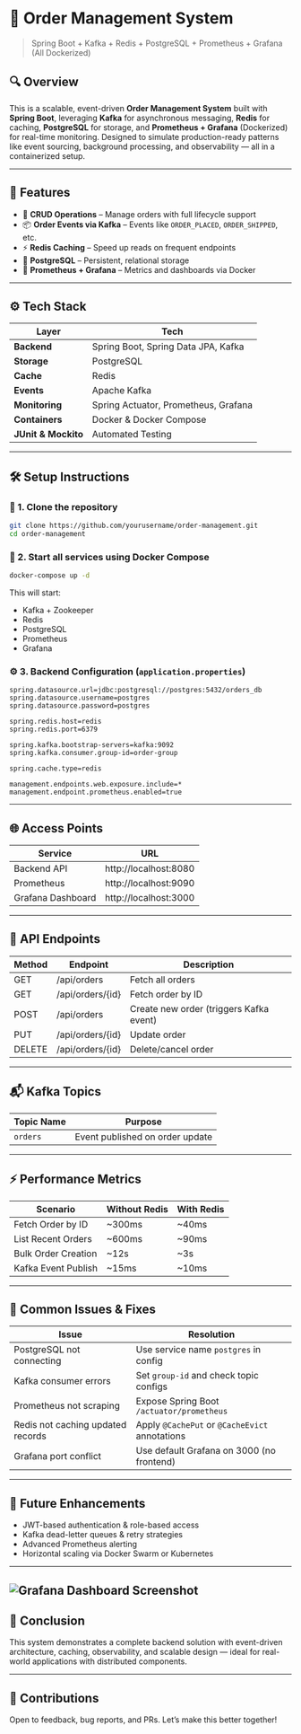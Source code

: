 # 🧾 Order Management System  
> Spring Boot + Kafka + Redis + PostgreSQL + Prometheus + Grafana (All Dockerized)

## 🔍 Overview  
This is a scalable, event-driven **Order Management System** built with **Spring Boot**, leveraging **Kafka** for asynchronous messaging, **Redis** for caching, **PostgreSQL** for storage, and **Prometheus + Grafana** (Dockerized) for real-time monitoring. Designed to simulate production-ready patterns like event sourcing, background processing, and observability — all in a containerized setup.

---

## 🚀 Features

- 🧾 **CRUD Operations** – Manage orders with full lifecycle support
- 📦 **Order Events via Kafka** – Events like `ORDER_PLACED`, `ORDER_SHIPPED`, etc.
- ⚡ **Redis Caching** – Speed up reads on frequent endpoints
- 💾 **PostgreSQL** – Persistent, relational storage
- 📡 **Prometheus + Grafana** – Metrics and dashboards via Docker

---

## ⚙️ Tech Stack

| Layer        | Tech                                |
|--------------|-------------------------------------|
| **Backend**  | Spring Boot, Spring Data JPA, Kafka |
| **Storage**  | PostgreSQL                          |
| **Cache**    | Redis                               |
| **Events**   | Apache Kafka                        |
| **Monitoring** | Spring Actuator, Prometheus, Grafana |
| **Containers** | Docker & Docker Compose           |
| **JUnit & Mockito** | Automated Testing           |

---

## 🛠️ Setup Instructions

### 🔁 1. Clone the repository

```bash
git clone https://github.com/yourusername/order-management.git
cd order-management
```

### 🐳 2. Start all services using Docker Compose

```bash
docker-compose up -d
```

This will start:
- Kafka + Zookeeper
- Redis
- PostgreSQL
- Prometheus
- Grafana

### ⚙️ 3. Backend Configuration (`application.properties`)

```properties
spring.datasource.url=jdbc:postgresql://postgres:5432/orders_db
spring.datasource.username=postgres
spring.datasource.password=postgres

spring.redis.host=redis
spring.redis.port=6379

spring.kafka.bootstrap-servers=kafka:9092
spring.kafka.consumer.group-id=order-group

spring.cache.type=redis

management.endpoints.web.exposure.include=*
management.endpoint.prometheus.enabled=true
```

---

## 🌐 Access Points

| Service    | URL                         |
|------------|-----------------------------|
| Backend API       | http://localhost:8080       |
| Prometheus        | http://localhost:9090       |
| Grafana Dashboard | http://localhost:3000       |

---

## 🔌 API Endpoints

| Method | Endpoint            | Description             |
|--------|---------------------|-------------------------|
| GET    | /api/orders         | Fetch all orders        |
| GET    | /api/orders/{id}    | Fetch order by ID       |
| POST   | /api/orders         | Create new order (triggers Kafka event) |
| PUT    | /api/orders/{id}    | Update order            |
| DELETE | /api/orders/{id}    | Delete/cancel order     |

---

## 📬 Kafka Topics

| Topic Name        | Purpose                         |
|-------------------|----------------------------------|
| `orders`   | Event published on order update     |

---

## ⚡ Performance Metrics

| Scenario             | Without Redis | With Redis |
|----------------------|---------------|------------|
| Fetch Order by ID    | ~300ms        | ~40ms      |
| List Recent Orders   | ~600ms        | ~90ms      |
| Bulk Order Creation  | ~12s          | ~3s        |
| Kafka Event Publish  | ~15ms         | ~10ms      |

---

## 🧪 Common Issues & Fixes

| Issue                                 | Resolution                          |
|--------------------------------------|--------------------------------------|
| PostgreSQL not connecting            | Use service name `postgres` in config |
| Kafka consumer errors                | Set `group-id` and check topic configs |
| Prometheus not scraping              | Expose Spring Boot `/actuator/prometheus` |
| Redis not caching updated records    | Apply `@CachePut` or `@CacheEvict` annotations |
| Grafana port conflict                | Use default Grafana on 3000 (no frontend) |

---

## 🔐 Future Enhancements

- JWT-based authentication & role-based access
- Kafka dead-letter queues & retry strategies
- Advanced Prometheus alerting
- Horizontal scaling via Docker Swarm or Kubernetes

---
![Grafana Dashboard Screenshot](/grafana-output.png)
---

## 📌 Conclusion  
This system demonstrates a complete backend solution with event-driven architecture, caching, observability, and scalable design — ideal for real-world applications with distributed components.

---

## 🤝 Contributions  
Open to feedback, bug reports, and PRs. Let’s make this better together!
